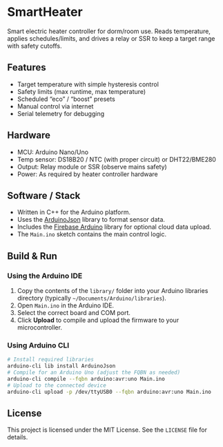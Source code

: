 # SmartHeater

Smart electric heater controller for dorm/room use. Reads temperature, applies schedules/limits, and drives a relay or SSR to keep a target range with safety cutoffs.

## Features
- Target temperature with simple hysteresis control
- Safety limits (max runtime, max temperature)
- Scheduled “eco” / “boost” presets
- Manual control via internet
- Serial telemetry for debugging

## Hardware
- MCU: Arduino Nano/Uno
- Temp sensor: DS18B20 / NTC (with proper circuit) or DHT22/BME280
- Output: Relay module or SSR (observe mains safety)
- Power: As required by heater controller hardware

## Software / Stack
- Written in C++ for the Arduino platform.
- Uses the [ArduinoJson](https://github.com/bblanchon/ArduinoJson) library to format sensor data.
- Includes the [Firebase Arduino](https://github.com/FirebaseExtended/firebase-arduino) library for optional cloud data upload.
- The `Main.ino` sketch contains the main control logic.

## Build & Run
### Using the Arduino IDE
1. Copy the contents of the `library/` folder into your Arduino libraries directory (typically `~/Documents/Arduino/libraries`).
2. Open `Main.ino` in the Arduino IDE.
3. Select the correct board and COM port.
4. Click **Upload** to compile and upload the firmware to your microcontroller.

### Using Arduino CLI
```bash
# Install required libraries
arduino-cli lib install ArduinoJson
# Compile for an Arduino Uno (adjust the FQBN as needed)
arduino-cli compile --fqbn arduino:avr:uno Main.ino
# Upload to the connected device
arduino-cli upload -p /dev/ttyUSB0 --fqbn arduino:avr:uno Main.ino
```

## License
This project is licensed under the MIT License. See the `LICENSE` file for details.
